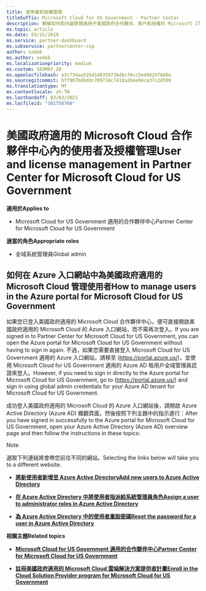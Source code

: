 ```yaml
---
title: 使用者和授權管理
titleSuffix: Microsoft Cloud for US Government - Partner Center
description: 瞭解如何和何處管理適用于美國政府合作夥伴、客戶和授權的 Microsoft Cloud 合作夥伴中心，以及密碼重設。
ms.topic: article
ms.date: 03/15/2019
ms.service: partner-dashboard
ms.subservice: partnercenter-csp
author: sodeb
ms.author: sodeb
ms.localizationpriority: medium
ms.custom: SEOMAY.20
ms.openlocfilehash: e3cf34aa52bd1d0359736dbcf6cc5ed9029f6d9e
ms.sourcegitcommit: bff907bdbddc769716c7418a2b4a94ca37c2d590
ms.translationtype: MT
ms.contentlocale: zh-TW
ms.lasthandoff: 03/03/2021
ms.locfileid: "101756760"
---
```

# <a name="user-and-license-management-in-partner-center-for-microsoft-cloud-for-us-government"></a><span data-ttu-id="8ea90-103">美國政府適用的 Microsoft Cloud 合作夥伴中心內的使用者及授權管理</span><span class="sxs-lookup"><span data-stu-id="8ea90-103">User and license management in Partner Center for Microsoft Cloud for US Government</span></span>

<span data-ttu-id="8ea90-104">**適用於**</span><span class="sxs-lookup"><span data-stu-id="8ea90-104">**Applies to**</span></span>

- <span data-ttu-id="8ea90-105">Microsoft Cloud for US Government 適用的合作夥伴中心</span><span class="sxs-lookup"><span data-stu-id="8ea90-105">Partner Center for Microsoft Cloud for US Government</span></span>

<span data-ttu-id="8ea90-106">**適當的角色**</span><span class="sxs-lookup"><span data-stu-id="8ea90-106">**Appropriate roles**</span></span>

- <span data-ttu-id="8ea90-107">全域系統管理員</span><span class="sxs-lookup"><span data-stu-id="8ea90-107">Global admin</span></span>

## <a name="how-to-manage-users-in-the-azure-portal-for-microsoft-cloud-for-us-government"></a><span data-ttu-id="8ea90-108">如何在 Azure 入口網站中為美國政府適用的 Microsoft Cloud 管理使用者</span><span class="sxs-lookup"><span data-stu-id="8ea90-108">How to manage users in the Azure portal for Microsoft Cloud for US Government</span></span>

<span data-ttu-id="8ea90-109">如果您已登入美國政府適用的 Microsoft Cloud 合作夥伴中心，便可直接開啟美國政府適用的 Microsoft Cloud 的 Azure 入口網站，而不需再次登入。</span><span class="sxs-lookup"><span data-stu-id="8ea90-109">If you are signed in to Partner Center for Microsoft Cloud for US Government, you can open the Azure portal for Microsoft Cloud for US Government without having to sign in again.</span></span> <span data-ttu-id="8ea90-110">不過，如果您需要直接登入 Microsoft Cloud for US Government 適用的 Azure 入口網站，請移至 (https://portal.azure.us/)，並使用 Microsoft Cloud for US Government 適用的 Azure AD 租用戶全域管理員認證來登入。</span><span class="sxs-lookup"><span data-stu-id="8ea90-110">However, if you need to sign in directly to the Azure portal for Microsoft Cloud for US Government, go to (https://portal.azure.us/) and sign in using global admin credentials for your Azure AD tenant for Microsoft Cloud for US Government.</span></span>

<span data-ttu-id="8ea90-111">成功登入美國政府適用的 Microsoft Cloud 的 Azure 入口網站後，請開啟 Azure Active Directory (Azure AD) 概觀頁面，然後按照下列主題中的指示進行：</span><span class="sxs-lookup"><span data-stu-id="8ea90-111">After you have signed in successfully to the Azure portal for Microsoft Cloud for US Government, open your Azure Active Directory (Azure AD) overview page and then follow the instructions in these topics:</span></span>

> [!NOTE]  
> <span data-ttu-id="8ea90-112">選取下列連結將會帶您前往不同的網站。</span><span class="sxs-lookup"><span data-stu-id="8ea90-112">Selecting the links below will take you to a different website.</span></span> 

-  [<span data-ttu-id="8ea90-113">**將新使用者新增至 Azure Active Directory**</span><span class="sxs-lookup"><span data-stu-id="8ea90-113">**Add new users to Azure Active Directory**</span></span>](/azure/active-directory/active-directory-users-create-azure-portal)

-  [<span data-ttu-id="8ea90-114">**在 Azure Active Directory 中將使用者指派給系統管理員角色**</span><span class="sxs-lookup"><span data-stu-id="8ea90-114">**Assign a user to administrator roles in Azure Active Directory**</span></span>](/azure/active-directory/active-directory-users-assign-role-azure-portal)

-  [<span data-ttu-id="8ea90-115">**為 Azure Active Directory 中的使用者重設密碼**</span><span class="sxs-lookup"><span data-stu-id="8ea90-115">**Reset the password for a user in Azure Active Directory**</span></span>](/azure/active-directory/active-directory-users-reset-password-azure-portal)

<span data-ttu-id="8ea90-116">**相關主題**</span><span class="sxs-lookup"><span data-stu-id="8ea90-116">**Related topics**</span></span>

-  [<span data-ttu-id="8ea90-117">**Microsoft Cloud for US Government 適用的合作夥伴中心**</span><span class="sxs-lookup"><span data-stu-id="8ea90-117">**Partner Center for Microsoft Cloud for US Government**</span></span>](partner-center-for-microsoft-us-govt-cloud.md)

-  [<span data-ttu-id="8ea90-118">**註冊美國政府適用的 Microsoft Cloud 雲端解決方案提供者計畫**</span><span class="sxs-lookup"><span data-stu-id="8ea90-118">**Enroll in the Cloud Solution Provider program for Microsoft Cloud for US Government**</span></span>](enroll-in-csp-for-microsoft-us-govt-cloud.md)